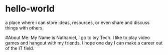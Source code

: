 # hello-world
a place where i can store ideas, resources, or even share and discuss things with others.

#About Me:
My Name is Nathaniel, I go to Ivy Tech. I like to play video games and hangout with my friends.
I hope one day I can make a career out of the IT field.
